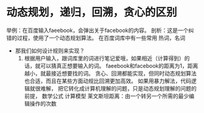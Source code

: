 # 动态规划，递归，回溯，贪心的区别
举例：在百度输入faeebook，会弹出关于facebook的内容。
剖析：这是一个纠错的过程，使用了一个动态规划算法。
在百度词库中有一些常用 热词，名词
- 那我们如何设计规则来实现？
  1. 根据用户输入，跟词库里的词进行笔记爱哦，如果相近（计算得到）的话，就可以猜真正想要输入的词。
  faeebook和facebook的距离为1，距离越小，就最接近想要找的词。
  贪心、回溯都能实现，但同时动态规划算法也合适，而且在某些方面动规比回溯更加高效。
如果用暴力解法，代码逻辑就很难解，
把它转化成计算机理解的问题，只是动态规划理解的问题的前提， 数学公式 计算模型
莱文斯坦距离：由一个转另一个所需的最少编辑操作的次数
